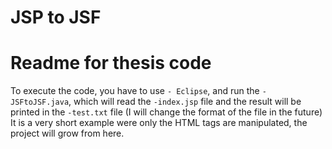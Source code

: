 # JSP to JSF

# Readme for thesis code
To execute the code, you have to use `- Eclipse`, and run the `-JSFtoJSF.java`, which will read the `-index.jsp` file and the result will be printed in the `-test.txt` file (I will change the format of the file in the future)
It is a very short example were only the HTML tags are manipulated, the project will grow from here.
